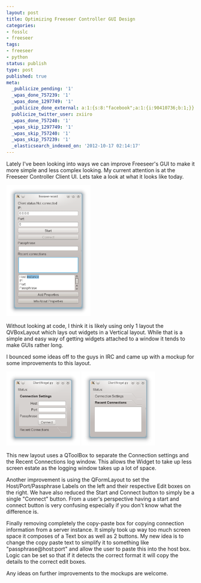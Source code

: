 ```yaml
---
layout: post
title: Optimizing Freeseer Controller GUI Design
categories:
- fosslc
- freeseer
tags:
- freeseer
- python
status: publish
type: post
published: true
meta:
  _publicize_pending: '1'
  _wpas_done_757239: '1'
  _wpas_done_1297749: '1'
  _publicize_done_external: a:1:{s:8:"facebook";a:1:{i:90410736;b:1;}}
  publicize_twitter_user: zxiiro
  _wpas_done_757240: '1'
  _wpas_skip_1297749: '1'
  _wpas_skip_757240: '1'
  _wpas_skip_757239: '1'
  _elasticsearch_indexed_on: '2012-10-17 02:14:17'
---
```

Lately I've been looking into ways we can improve Freeseer's GUI to make it more simple and less complex looking. My current attention is at the Freeseer Controller Client UI. Lets take a look at what it looks like today.

<a href="/assets/blog/2012-10/connclient-01.png"><img class="img-responsive img-thumbnail" title="Conntroller Client Widget Today" alt="Image" src="/assets/blog/2012-10/connclient-01.png?w=374" height="349" width="224" /></a>

Without looking at code, I think it is likely using only 1 layout the QVBoxLayout which lays out widgets in a Vertical layout. While that is a simple and easy way of getting widgets attached to a window it tends to make GUIs rather long.

I bounced some ideas off to the guys in IRC and came up with a mockup for some improvements to this layout.

<a href="/assets/blog/2012-10/connclient-02.png"><img class="img-responsive img-thumbnail" title="New Connection Settings" alt="Image" src="/assets/blog/2012-10/connclient-02.png?w=326" height="197" width="196" /></a>
<a href="/assets/blog/2012-10/connclient-03.png"><img class="img-responsive img-thumbnail" title="New Recent Connections" alt="Image" src="/assets/blog/2012-10/connclient-03.png?w=326" height="197" width="196" /></a>

This new layout uses a QToolBox to separate the Connection settings and the Recent Connections log window. This allows the Widget to take up less screen estate as the logging window takes up a lot of space.

Another improvement is using the QFormLayout to set the Host/Port/Passphrase Labels on the left and their respective Edit boxes on the right. We have also reduced the Start and Connect button to simply be a single "Connect" button. From a user's perspective having a start and connect button is very confusing especially if you don't know what the difference is.

Finally removing completely the copy-paste box for copying connection information from a server instance. It simply took up way too much screen space it composes of a Text box as well as 2 buttons. My new idea is to change the copy paste text to simplify it to something like "passphrase@host:port" and allow the user to paste this into the host box. Logic can be set so that if it detects the correct format it will copy the details to the correct edit boxes.

Any ideas on further improvements to the mockups are welcome.

